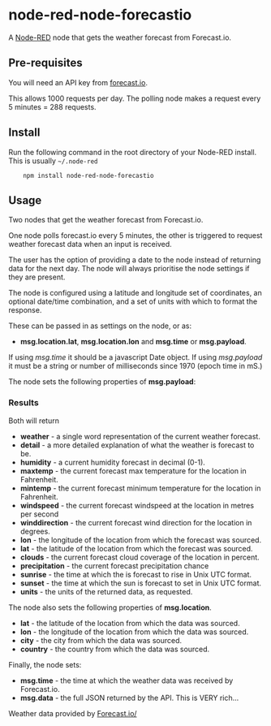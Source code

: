 node-red-node-forecastio
========================

A <a href="http://nodered.org" target="_new">Node-RED</a> node that gets the
weather forecast from Forecast.io.

Pre-requisites
--------------

You will need an API key from  <a href="https://developer.forecast.io/" target="_blank">forecast.io</a>.

This allows 1000 requests per day. The polling node makes a request every 5 minutes = 288 requests.

Install
-------

Run the following command in the root directory of your Node-RED install.
This is usually `~/.node-red`

        npm install node-red-node-forecastio

Usage
-----

Two nodes that get the weather forecast from Forecast.io.

One node polls forecast.io every 5 minutes, the other is triggered
to request weather forecast data when an input is received.

The user has the option of providing a date to the node instead of returning data for the next day.
The node will always prioritise the node settings if they are present.

The node is configured using a latitude and longitude set of coordinates, an
optional date/time combination, and a set of units with which to format the response.

These can be passed in as settings on the node, or as:

 - **msg.location.lat**, **msg.location.lon** and **msg.time** or **msg.payload**.

If using *msg.time* it should be a javascript Date object. If using *msg.payload*
it must be a string or number of milliseconds since 1970 (epoch time in mS.)

The node sets the following properties of **msg.payload**:

### Results

Both will return

  - **weather** - a single word representation of the current weather forecast.
  - **detail** - a more detailed explanation of what the weather is forecast to be.
  - **humidity** - a current humidity forecast in decimal (0-1).
  - **maxtemp** - the current forecast max temperature for the location in Fahrenheit.
  - **mintemp** - the current forecast minimum temperature for the location in Fahrenheit.
  - **windspeed** - the current forecast windspeed at the location in metres per second
  - **winddirection** - the current forecast wind direction for the location in degrees.
  - **lon** - the longitude of the location from which the forecast was sourced.
  - **lat** - the latitude of the location from which the forecast was sourced.
  - **clouds** - the current forecast cloud coverage of the location in percent.
  - **precipitation** - the current forecast precipitation chance
  - **sunrise** - the time at which the is forecast to rise in Unix UTC format.
  - **sunset** - the time at which the sun is forecast to set in Unix UTC format.
  - **units** - the units of the returned data, as requested.

The node also sets the following properties of **msg.location**.

  - **lat** - the latitude of the location from which the data was sourced.
  - **lon** - the longitude of the location from which the data was sourced.
  - **city** - the city from which the data was sourced.
  - **country** - the country from which the data was sourced.

Finally, the node sets:

  - **msg.time** - the time at which the weather data was received by Forecast.io.
  - **msg.data** - the full JSON returned by the API. This is VERY rich...

Weather data provided by <a href="http://forecast.io" target="_blank">Forecast.io/</a>
